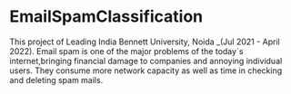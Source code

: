 # EmailSpamClassification
This project of Leading India Bennett University, Noida _(Jul 2021 - April 2022).
Email spam is one of the major problems of the today`s internet,bringing financial damage to companies and annoying individual users. They consume more network capacity as well as time in checking and deleting spam mails.
